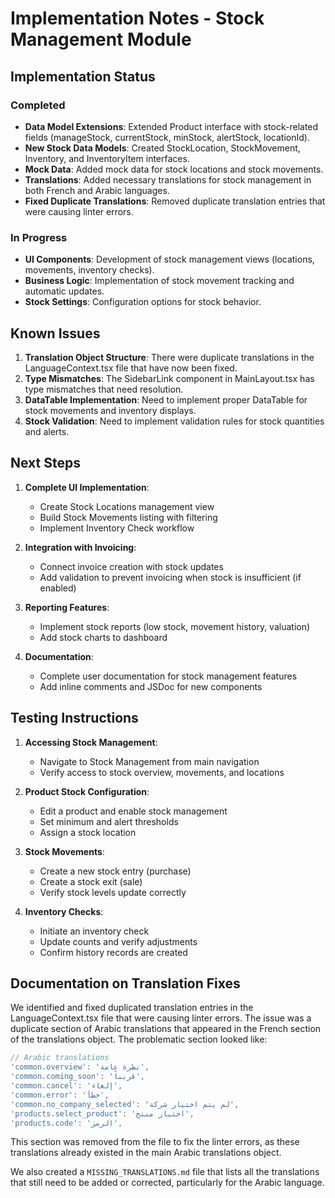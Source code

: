 # Implementation Notes - Stock Management Module

## Implementation Status

### Completed
- **Data Model Extensions**: Extended Product interface with stock-related fields (manageStock, currentStock, minStock, alertStock, locationId).
- **New Stock Data Models**: Created StockLocation, StockMovement, Inventory, and InventoryItem interfaces.
- **Mock Data**: Added mock data for stock locations and stock movements.
- **Translations**: Added necessary translations for stock management in both French and Arabic languages.
- **Fixed Duplicate Translations**: Removed duplicate translation entries that were causing linter errors.

### In Progress
- **UI Components**: Development of stock management views (locations, movements, inventory checks).
- **Business Logic**: Implementation of stock movement tracking and automatic updates.
- **Stock Settings**: Configuration options for stock behavior.

## Known Issues

1. **Translation Object Structure**: There were duplicate translations in the LanguageContext.tsx file that have now been fixed.
2. **Type Mismatches**: The SidebarLink component in MainLayout.tsx has type mismatches that need resolution.
3. **DataTable Implementation**: Need to implement proper DataTable for stock movements and inventory displays.
4. **Stock Validation**: Need to implement validation rules for stock quantities and alerts.

## Next Steps

1. **Complete UI Implementation**:
   - Create Stock Locations management view
   - Build Stock Movements listing with filtering
   - Implement Inventory Check workflow

2. **Integration with Invoicing**:
   - Connect invoice creation with stock updates
   - Add validation to prevent invoicing when stock is insufficient (if enabled)

3. **Reporting Features**:
   - Implement stock reports (low stock, movement history, valuation)
   - Add stock charts to dashboard

4. **Documentation**:
   - Complete user documentation for stock management features
   - Add inline comments and JSDoc for new components

## Testing Instructions

1. **Accessing Stock Management**:
   - Navigate to Stock Management from main navigation
   - Verify access to stock overview, movements, and locations

2. **Product Stock Configuration**:
   - Edit a product and enable stock management
   - Set minimum and alert thresholds
   - Assign a stock location

3. **Stock Movements**:
   - Create a new stock entry (purchase)
   - Create a stock exit (sale)
   - Verify stock levels update correctly

4. **Inventory Checks**:
   - Initiate an inventory check
   - Update counts and verify adjustments
   - Confirm history records are created

## Documentation on Translation Fixes

We identified and fixed duplicated translation entries in the LanguageContext.tsx file that were causing linter errors. The issue was a duplicate section of Arabic translations that appeared in the French section of the translations object. The problematic section looked like:

```javascript
// Arabic translations
'common.overview': 'نظرة عامة',
'common.coming_soon': 'قريباً',
'common.cancel': 'إلغاء',
'common.error': 'خطأ',
'common.no_company_selected': 'لم يتم اختيار شركة',
'products.select_product': 'اختيار منتج',
'products.code': 'الرمز',
```

This section was removed from the file to fix the linter errors, as these translations already existed in the main Arabic translations object.

We also created a `MISSING_TRANSLATIONS.md` file that lists all the translations that still need to be added or corrected, particularly for the Arabic language. 